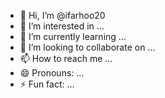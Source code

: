 - 👋 Hi, I’m @ifarhoo20
- 👀 I’m interested in ...
- 🌱 I’m currently learning ...
- 💞️ I’m looking to collaborate on ... 
- 📫 How to reach me ...  
- 😄 Pronouns: ... 
- ⚡ Fun fact: ... 
  
<!---
ifarhoo20/ifarhoo20 is a ✨ special ✨ repository because its `README.md` (this file) appears on your GitHub profile. 
You can click the Preview link to take a look at your changes. 
--->
